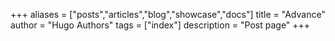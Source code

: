 +++
aliases = ["posts","articles","blog","showcase","docs"]
title = "Advance"
author = "Hugo Authors"
tags = ["index"]
description = "Post page"
+++